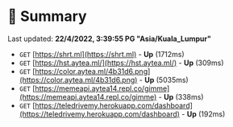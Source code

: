 # 📖 Summary
Last updated: **22/4/2022, 3:39:55 PG "Asia/Kuala_Lumpur"**

- `GET` [https://shrt.ml](https://shrt.ml) - **Up** (1712ms)
- `GET` [https://hst.aytea.ml/](https://hst.aytea.ml/) - **Up** (309ms)
- `GET` [https://color.aytea.ml/4b31d6.png](https://color.aytea.ml/4b31d6.png) - **Up** (5035ms)
- `GET` [https://memeapi.aytea14.repl.co/gimme](https://memeapi.aytea14.repl.co/gimme) - **Up** (338ms)
- `GET` [https://teledrivemy.herokuapp.com/dashboard](https://teledrivemy.herokuapp.com/dashboard) - **Up** (192ms)
